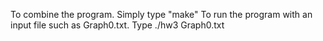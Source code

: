 To combine the program. Simply type "make"
To run the program with an input file such as Graph0.txt. Type ./hw3 Graph0.txt

